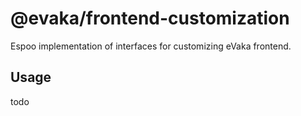 <!--
SPDX-FileCopyrightText: 2017-2020 City of Espoo

SPDX-License-Identifier: LGPL-2.1-or-later
-->

# @evaka/frontend-customization

Espoo implementation of interfaces for customizing eVaka frontend.

## Usage

todo
